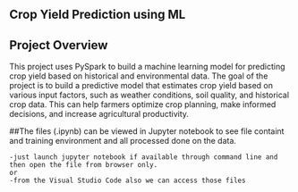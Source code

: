 ## Crop Yield Prediction using ML 

## Project Overview
   This project uses PySpark to build a machine learning model for predicting crop yield based on historical 
 and environmental data. The goal of the project is to build a predictive model that estimates crop yield based 
 on various input factors, such as weather conditions, soil quality, and historical crop data. This can help 
 farmers optimize crop planning, make informed decisions, and increase agricultural productivity.
 
 
 ##The files (.ipynb) can be viewed in Jupyter notebook to see file containt and training environment and all processed done on the data.
 
 	-just launch jupyter notebook if available through command line and then open the file from browser only.
 	or
 	-from the Visual Studio Code also we can access those files
